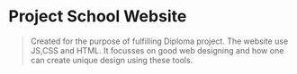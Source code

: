 # Project School Website
>Created for the purpose of fulfilling Diploma project. The website use JS,CSS and HTML. It focusses on good web designing and how one can create unique design using these tools.
